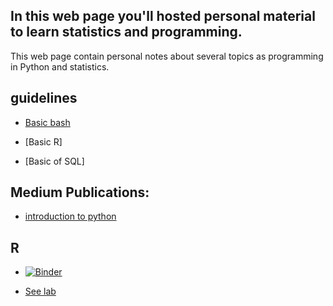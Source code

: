 ## In this web page you'll hosted personal material to learn statistics and programming.

This web page contain personal notes about several topics as programming in Python and statistics.


## guidelines 

* [Basic bash](https://it-ces.github.io/data-course/)  

* [Basic R] 

* [Basic of SQL]

## Medium Publications:

* [introduction to python](https://medium.com/@ivanandrestrujillo/minimal-guideline-to-get-descriptive-statistics-using-python-8ede26a7146d)



## R

* [![Binder](https://mybinder.org/badge_logo.svg)](https://mybinder.org/v2/gh/it-ces/linear_models/main?filepath=R_lab.ipynb)


* [See lab](https://nbviewer.jupyter.org/github/it-ces/linear_models/blob/main/index.ipynb)



